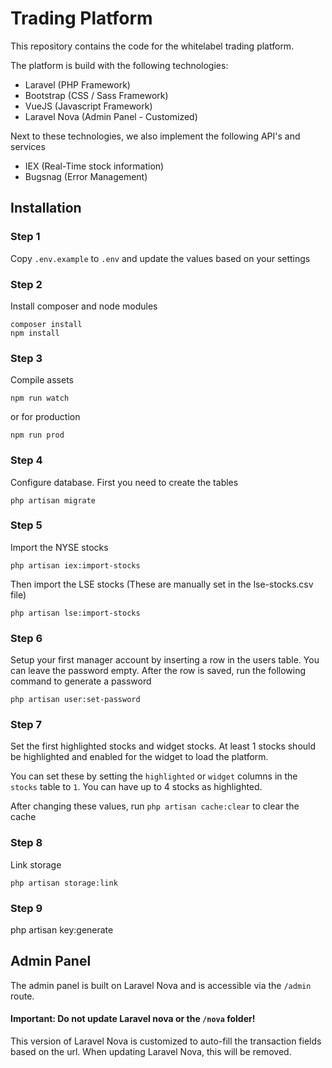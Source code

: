 # Trading Platform
This repository contains the code for the whitelabel trading platform. 

The platform is build with the following technologies:
* Laravel (PHP Framework)
* Bootstrap (CSS / Sass Framework)
* VueJS (Javascript Framework)
* Laravel Nova (Admin Panel - Customized)

Next to these technologies, we also implement the following API's and services
* IEX (Real-Time stock information)
* Bugsnag (Error Management)


## Installation

### Step 1
Copy `.env.example` to `.env` and update the values based on your settings

### Step 2
Install composer and node modules
```
composer install
npm install
```

### Step 3
Compile assets
```
npm run watch
```
or for production
```
npm run prod
```

### Step 4
Configure database. First you need to create the tables
```
php artisan migrate
```
### Step 5
Import the NYSE stocks
```
php artisan iex:import-stocks
```

Then import the LSE stocks (These are manually set in the lse-stocks.csv file)
```
php artisan lse:import-stocks
```

### Step 6
Setup your first manager account by inserting a row in the users table. You can leave the password empty.
After the row is saved, run the following command to generate a password
```
php artisan user:set-password
```

### Step 7
Set the first highlighted stocks and widget stocks. At least 1 stocks should be highlighted and enabled for the widget to load the platform.

You can set these by setting the `highlighted` or `widget` columns in the `stocks` table to `1`. You can have up to 4 stocks as highlighted.

After changing these values, run `php artisan cache:clear` to clear the cache

### Step 8
Link storage
```
php artisan storage:link
```

### Step 9

php artisan key:generate

## Admin Panel
The admin panel is built on Laravel Nova and is accessible via the `/admin` route.

#### Important: Do not update Laravel nova or the `/nova` folder!
This version of Laravel Nova is customized to auto-fill the transaction fields based on the url. When updating Laravel Nova, this will be removed.
